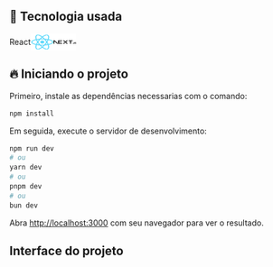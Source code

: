 ## 🤖​ Tecnologia usada

<div style="display: flex;">
  <div style="display: flex; align-items: center;">
    <span>React</span>
    <img height="30" width="40" src="https://raw.githubusercontent.com/devicons/devicon/master/icons/react/react-original.svg">
  </div>
  
  <img height="30" width="40" src="https://raw.githubusercontent.com/devicons/devicon/master/icons/nextjs/nextjs-original-wordmark.svg">
</div>


## 🔥 Iniciando o projeto

Primeiro, instale as dependências necessarias com o comando: 

```bash
npm install
```
  
Em seguida, execute o servidor de desenvolvimento:

```bash
npm run dev
# ou
yarn dev
# ou
pnpm dev
# ou
bun dev
```

Abra [http://localhost:3000](http://localhost:3000) com seu navegador para ver o resultado.

## Interface do projeto 
